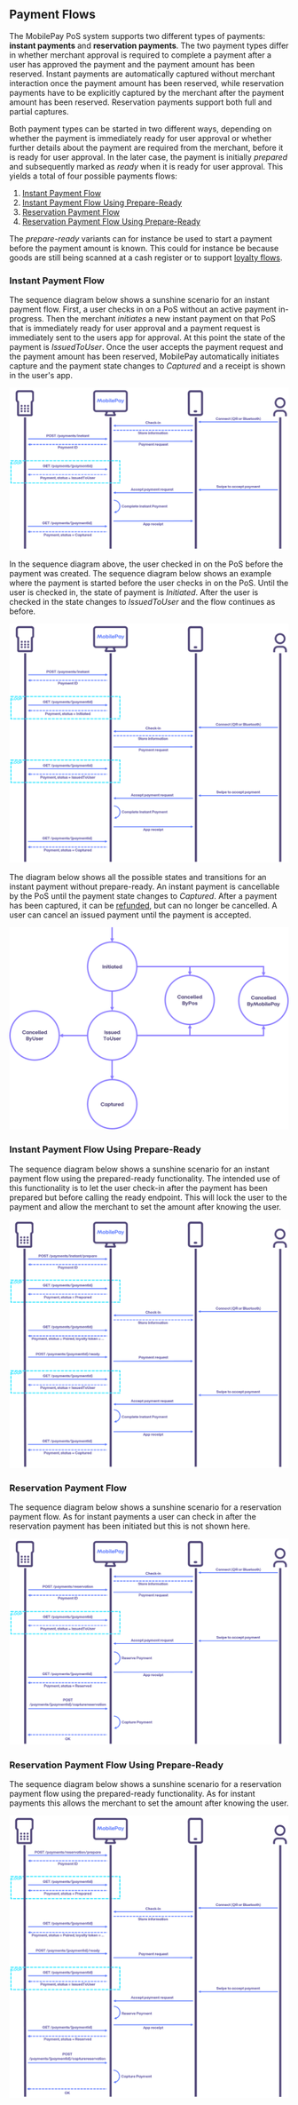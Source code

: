 ## <a name="payment_flows"></a>Payment Flows

The MobilePay PoS system supports two different types of payments: **instant payments** and **reservation payments**. The two payment types differ in whether merchant approval is required to complete a payment after a user has approved the payment and the payment amount has been reserved. Instant payments are automatically captured without merchant interaction once the payment amount has been reserved, while reservation payments have to be explicitly captured by the merchant after the payment amount has been reserved. Reservation payments support both full and partial captures. 

Both payment types can be started in two different ways, depending on whether the payment is immediately ready for user approval or whether further details about the payment are required from the merchant, before it is ready for user approval. In the later case, the payment is initially *prepared* and subsequently marked as *ready* when it is ready for user approval. This yields a total of four possible payments flows:
1. [Instant Payment Flow](payment_flows#instant)
2. [Instant Payment Flow Using Prepare-Ready](payment_flows#instant_prepare)
3. [Reservation Payment Flow](payment_flows#reservation)
4. [Reservation Payment Flow Using Prepare-Ready](payment_flows#reservation_prepare)

The *prepare-ready* variants can for instance be used to start a payment before the payment amount is known. This could for instance be because goods are still being scanned at a cash register or to support [loyalty flows](loyalty).

### <a name="instant"></a>Instant Payment Flow

The sequence diagram below shows a sunshine scenario for an instant payment flow. First, a user checks in on a PoS without an active payment in-progress. Then the merchant *initiates* a new instant payment on that PoS that is immediately ready for user approval and a payment request is immediately sent to the users app for approval. At this point the state of the payment is *IssuedToUser*. Once the user accepts the payment request and the payment amount has been reserved, MobilePay automatically initiates capture and the payment state changes to *Captured* and a receipt is shown in the user's app. 

[![](assets/images/InstantFlow.png)](assets/images/InstantFlow.png)

In the sequence diagram above, the user checked in on the PoS before the payment was created. The sequence diagram below shows an example where the payment is started before the user checks in on the PoS. Until the user is checked in, the state of payment is *Initiated*. After the user is checked in the state changes to *IssuedToUser* and the flow continues as before. 

[![](assets/images/InstantFlow_CheckInAfterPaymentInitiated.png)](assets/images/InstantFlow_CheckInAfterPaymentInitiated.png)

The diagram below shows all the possible states and transitions for an instant payment without prepare-ready. An instant payment is cancellable by the PoS until the payment state changes to *Captured*. After a payment has been captured, it can be [refunded](refund), but can no longer be cancelled. A user can cancel an issued payment until the payment is accepted.

[![](assets/images/instant-payment-states.png)](assets/images/instant-payment-states.png)


### <a name="instant_prepare"></a>Instant Payment Flow Using Prepare-Ready

The sequence diagram below shows a sunshine scenario for an instant payment flow using the prepared-ready functionality. The intended use of this functionality is to let the user check-in after the payment has been prepared but before calling the ready endpoint. This will lock the user to the payment and allow the merchant to set the amount after knowing the user.

[![](assets/images/InstantPrepareFlow.png)](assets/images/InstantPrepareFlow.png)

### <a name="reservation"></a>Reservation Payment Flow

The sequence diagram below shows a sunshine scenario for a reservation payment flow. As for instant payments a user can check in after the reservation payment has been initiated but this is not shown here.

[![](assets/images/ReservationFlow.png)](assets/images/ReservationFlow.png)

### <a name="reservation_prepare"></a>Reservation Payment Flow Using Prepare-Ready

The sequence diagram below shows a sunshine scenario for a reservation payment flow using the prepared-ready functionality. As for instant payments this allows the merchant to set the amount after knowing the user.

[![](assets/images/ReservationPrepareFlow.png)](assets/images/ReservationPrepareFlow.png)

